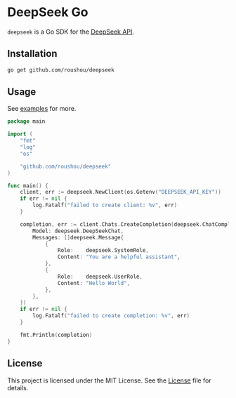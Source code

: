 # DeepSeek Go

`deepseek` is a Go SDK for the [DeepSeek API](https://api-docs.deepseek.com/).

## Installation

```bash
go get github.com/roushou/deepseek
```

## Usage

See [examples](./examples) for more.

```go
package main

import (
	"fmt"
	"log"
	"os"

	"github.com/roushou/deepseek"
)

func main() {
	client, err := deepseek.NewClient(os.Getenv("DEEPSEEK_API_KEY"))
	if err != nil {
		log.Fatalf("failed to create client: %v", err)
	}

	completion, err := client.Chats.CreateCompletion(deepseek.ChatCompletionRequest{
		Model: deepseek.DeepSeekChat,
		Messages: []deepseek.Message{
			{
				Role:    deepseek.SystemRole,
				Content: "You are a helpful assistant",
			},
			{
				Role:    deepseek.UserRole,
				Content: "Hello World",
			},
		},
	})
	if err != nil {
		log.Fatalf("failed to create completion: %v", err)
	}

	fmt.Println(completion)
}
```

## License

This project is licensed under the MIT License. See the [License](./LICENSE) file for details.
